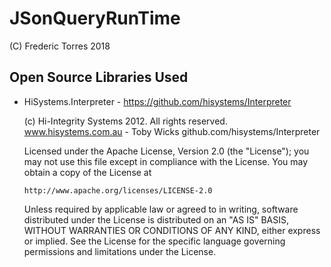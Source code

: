 # JSonQueryRunTime

(C) Frederic Torres 2018

## Open Source Libraries Used

* HiSystems.Interpreter - https://github.com/hisystems/Interpreter

  (c) Hi-Integrity Systems 2012. All rights reserved.
  www.hisystems.com.au - Toby Wicks
  github.com/hisystems/Interpreter
 
  Licensed under the Apache License, Version 2.0 (the "License");
  you may not use this file except in compliance with the License.
  You may obtain a copy of the License at

      http://www.apache.org/licenses/LICENSE-2.0

  Unless required by applicable law or agreed to in writing, software
  distributed under the License is distributed on an "AS IS" BASIS,
  WITHOUT WARRANTIES OR CONDITIONS OF ANY KIND, either express or implied.
  See the License for the specific language governing permissions and
  limitations under the License.